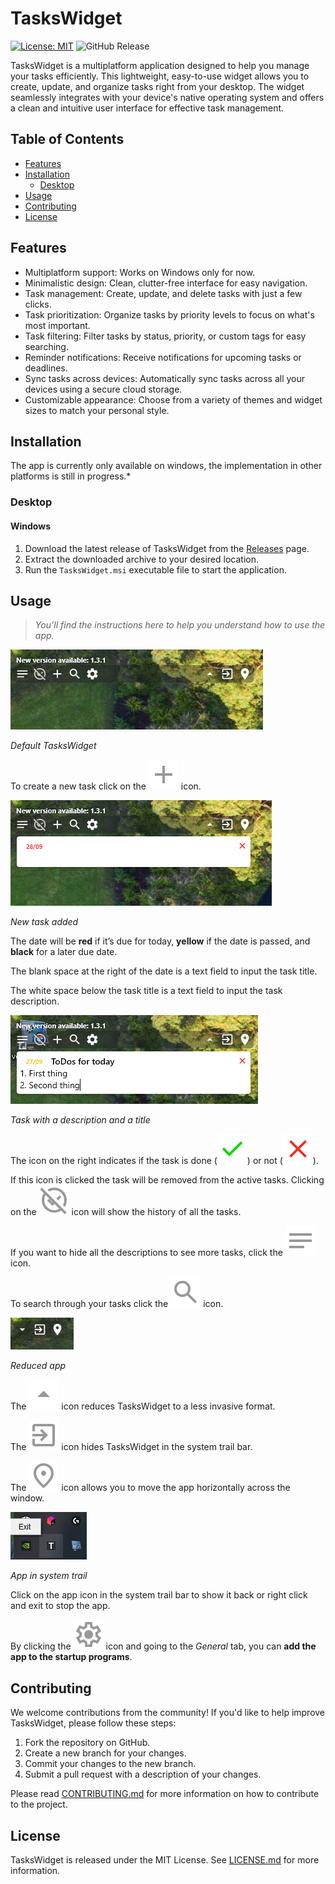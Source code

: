 TasksWidget
===========

[![License: MIT](https://img.shields.io/badge/License-MIT-green.svg)](https://opensource.org/licenses/MIT) ![GitHub Release](https://img.shields.io/github/v/release/elfefe/taskswidget) 


TasksWidget is a multiplatform application designed to help you manage your tasks efficiently. This lightweight, easy-to-use widget allows you to create, update, and organize tasks right from your desktop. The widget seamlessly integrates with your device's native operating system and offers a clean and intuitive user interface for effective task management.

Table of Contents
-----------------

* [Features](#features)
* [Installation](#installation)
    * [Desktop](#desktop)
* [Usage](#usage)
* [Contributing](#contributing)
* [License](#license)

Features
--------

* Multiplatform support: Works on Windows only for now.
* Minimalistic design: Clean, clutter-free interface for easy navigation.
* Task management: Create, update, and delete tasks with just a few clicks.
* Task prioritization: Organize tasks by priority levels to focus on what's most important.
* Task filtering: Filter tasks by status, priority, or custom tags for easy searching.
* Reminder notifications: Receive notifications for upcoming tasks or deadlines.
* Sync tasks across devices: Automatically sync tasks across all your devices using a secure cloud storage.
* Customizable appearance: Choose from a variety of themes and widget sizes to match your personal style.

Installation
------------

The app is currently only available on windows, the implementation in other platforms is still in progress.* 

### Desktop

#### Windows

1.  Download the latest release of TasksWidget from the [Releases](https://github.com/elfefe/TasksWidget/releases) page.
2.  Extract the downloaded archive to your desired location.
3.  Run the `TasksWidget.msi` executable file to start the application.

Usage
-----

> *You’ll find the instructions here to help you understand how to use the app.*

![image.png](./medias/image.png)

*Default TasksWidget*

To create a new task click on the ![add](./medias/add_24dp_999999_FILL0_wght400_GRAD0_opsz24.svg) icon.

![](./medias/Capture%20d%E2%80%99%C3%A9cran%202024-09-28%20195256.png)

*New task added*

The date will be **red** if it’s due for today, **yellow** if the date is passed, and **black** for a later due date.

The blank space at the right of the date is a text field to input the task title.

The white space below the task title is a text field to input the task description.

![](./medias/Capture%20d%E2%80%99%C3%A9cran%202024-09-28%20200003.png)

*Task with a description and a title*

The icon on the right indicates if the task is done (![done](./medias/check_24dp_0ED600_FILL0_wght400_GRAD0_opsz24.svg)) or not (![undone](./medias/close_24dp_EA3323_FILL0_wght400_GRAD0_opsz24.svg)).

If this icon is clicked the task will be removed from the active tasks. Clicking on the ![history](./medias/unpublished_24dp_999999_FILL0_wght400_GRAD0_opsz24.svg) icon will show the history of all the tasks.

If you want to hide all the descriptions to see more tasks, click the ![description](./medias/notes_24dp_999999_FILL0_wght400_GRAD0_opsz24.svg) icon.

To search through your tasks click the ![search](./medias/search_24dp_999999_FILL0_wght400_GRAD0_opsz24.svg) icon.

![](./medias/Capture%20d%E2%80%99%C3%A9cran%202024-09-28%20201232.png)

*Reduced app*

The ![reduce](./medias/arrow_drop_up_24dp_999999_FILL0_wght400_GRAD0_opsz24.svg) icon reduces TasksWidget to a less invasive format.

The ![hide](./medias/exit_to_app_24dp_999999_FILL0_wght400_GRAD0_opsz24.svg) icon hides TasksWidget in the system trail bar.

The ![location](./medias/location_on_24dp_999999_FILL0_wght400_GRAD0_opsz24.svg) icon allows you to move the app horizontally across the window.

![](./medias/Capture%20d%E2%80%99%C3%A9cran%202024-09-28%20201346.png)

*App in system trail*

Click on the app icon in the system trail bar to show it back or right click and exit to stop the app.

By clicking the ![settings](./medias/settings_24dp_999999_FILL0_wght400_GRAD0_opsz24.svg) icon and going to the *General* tab, you can __add the app to the startup programs__.

Contributing
------------

We welcome contributions from the community! If you'd like to help improve TasksWidget, please follow these steps:

1.  Fork the repository on GitHub.
2.  Create a new branch for your changes.
3.  Commit your changes to the new branch.
4.  Submit a pull request with a description of your changes.

Please read [CONTRIBUTING.md](CONTRIBUTING.md) for more information on how to contribute to the project.

License
-------

TasksWidget is released under the MIT License. See [LICENSE.md](LICENSE.md) for more information.
